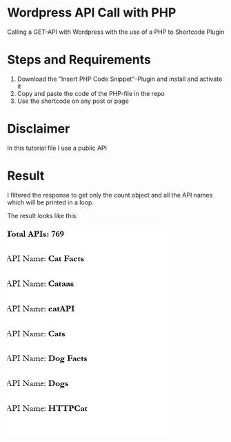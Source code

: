 # Wordpress API Call with PHP
 Calling a GET-API with Wordpress with the use of a PHP to Shortcode Plugin

# Steps and Requirements

1. Download the "Insert PHP Code Snippet"-Plugin and install and activate it
2. Copy and paste the code of the PHP-file in the repo
3. Use the shortcode on any post or page


# Disclaimer
In this tutorial file I use a public API

# Result
I filtered the response to get only the count object and all the API names which will be printed in a loop.

The result looks like this:

![Screenshot](response.JPG)
